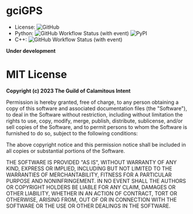 # gciGPS

- License: ![GitHub](https://img.shields.io/github/license/the-guild-of-calamitous-intent/gciGps)
- Python: ![GitHub Workflow Status (with event)](https://img.shields.io/github/actions/workflow/status/the-guild-of-calamitous-intent/gciGps/python.yaml)
![PyPI](https://img.shields.io/pypi/v/squaternion)
- C++: ![GitHub Workflow Status (with event)](https://img.shields.io/github/actions/workflow/status/the-guild-of-calamitous-intent/gciGps/cpp.yaml)

**Under development**

# MIT License

**Copyright (c) 2023 The Guild of Calamitous Intent**

Permission is hereby granted, free of charge, to any person obtaining a copy
of this software and associated documentation files (the "Software"), to deal
in the Software without restriction, including without limitation the rights
to use, copy, modify, merge, publish, distribute, sublicense, and/or sell
copies of the Software, and to permit persons to whom the Software is
furnished to do so, subject to the following conditions:

The above copyright notice and this permission notice shall be included in all
copies or substantial portions of the Software.

THE SOFTWARE IS PROVIDED "AS IS", WITHOUT WARRANTY OF ANY KIND, EXPRESS OR
IMPLIED, INCLUDING BUT NOT LIMITED TO THE WARRANTIES OF MERCHANTABILITY,
FITNESS FOR A PARTICULAR PURPOSE AND NONINFRINGEMENT. IN NO EVENT SHALL THE
AUTHORS OR COPYRIGHT HOLDERS BE LIABLE FOR ANY CLAIM, DAMAGES OR OTHER
LIABILITY, WHETHER IN AN ACTION OF CONTRACT, TORT OR OTHERWISE, ARISING FROM,
OUT OF OR IN CONNECTION WITH THE SOFTWARE OR THE USE OR OTHER DEALINGS IN THE
SOFTWARE.
